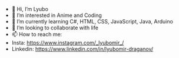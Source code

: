 - 👋 Hi, I’m Lyubo
- 👀 I’m interested in Anime and Coding
- 🌱 I’m currently learning C#, HTML, CSS, JavaScript, Java, Arduino
- 💞️ I’m looking to collaborate with life
- 📫 How to reach me:
- Insta: https://www.instagram.com/_lyubomir_/
- Linkedin: https://www.linkedin.com/in/lyubomir-draganov/

<!---
Lyubo11/Lyubo11 is a ✨ special ✨ repository because its `README.md` (this file) appears on your GitHub profile.
You can click the Preview link to take a look at your changes.
--->
